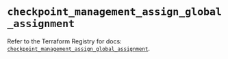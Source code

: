 # `checkpoint_management_assign_global_assignment`

Refer to the Terraform Registry for docs: [`checkpoint_management_assign_global_assignment`](https://registry.terraform.io/providers/checkpointsw/checkpoint/2.11.0/docs/resources/management_assign_global_assignment).
